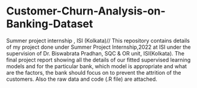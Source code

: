 # Customer-Churn-Analysis-on-Banking-Dataset
Summer project internship , ISI (Kolkata)//
This repository contains details of my project done under Summer Project Internship,2022 at ISI under the supervision of Dr. Biswabrata Pradhan, SQC & OR unit, ISI(Kolkata). The final project report showing all the details of our fitted supervised learning models and for the particular bank, which model is appropriate and what are the factors, the bank should focus on to prevent the attrition of the customers. Also the raw data and code (.R file) are attached.
